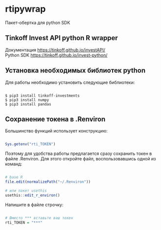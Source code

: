 # rtipywrap
Пакет-обертка для python SDK

## Tinkoff Invest API python R wrapper
Документация https://tinkoff.github.io/investAPI/  
Python SDK https://tinkoff.github.io/invest-python/

## Установка необходимых библиотек python
Для работы необходимо установить следующие библиотеки: 

```shell

$ pip3 install tinkoff-investments
$ pip3 install numpy
$ pip3 install pandas 

```



## Сохранение токена в .Renviron

Большинство функций использует конструкцию: 
```r 

Sys.getenv("rti_TOKEN")

```
Поэтому для удобства работы предлагается сразу сохранить токен в файле .Renviron. Для этого откройте файл, воспользовавшись одной из команд: 

```r 

# base R
file.edit(normalizePath("~/.Renviron"))

# или пакет usethis
usethis::edit_r_environ()

```
Напишите в файле строчку: 
```r 

# Вместо *** вставьте ваш токен 
rti_TOKEN = "***"


```
